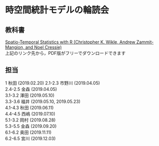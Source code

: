 # 時空間統計モデルの輪読会
## 教科書
[Spatio-Temporal Statistics with R (Christopher K. Wikle, Andrew Zammit-Mangion, and Noel Cressie)](https://spacetimewithr.org)  
上記のリンク先から，PDF版がフリーでダウンロードできます

## 担当
1 秋田 (2019.02.20)
2.1-2.3 市野川 (2019.04.05)  
2.4-2.5 金森 (2019.04.05)  
3.1-3.2 澤田 (2019.05.10)  
3.3-3.6 福井 (2019.05.10, 2019.05.23)  
4.1-4.3 秋田 (2019.06.11)  
4.4-4.5 西嶋 (2019.07.10)  
5.1-3.2 岡村 (2019.08.28)  
5.3-5.5 金森 (2019.09.20)  
6.1-6.2 奥田 (2019.11.11)  
6.2-6.5 宮川 (2019.12.03)  

